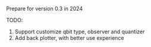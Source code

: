 Prepare for version 0.3 in 2024

TODO: 
1. Support customize qbit type, observer and quantizer 
2. Add back plotter, with better use experience 
